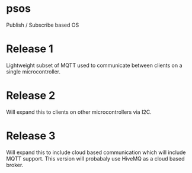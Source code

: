 # psos
Publish / Subscribe based OS

# Release 1
Lightweight subset of MQTT used to communicate between clients on a single microcontroller.

# Release 2 
Will expand this to clients on other microcontrollers via I2C.

# Release 3 
Will expand this to include cloud based communication which will include MQTT support. 
This version will probabaly use HiveMQ as a cloud based broker.
